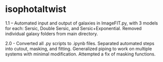 # isophotaltwist

1.1 – Automated input and output of galaxies in ImageFIT.py, with 3 models for each: Sersic, Double Sersic, and Sersic+Exponential. Removed individual galaxy folders from main directory.

2.0 - Converted all .py scripts to .ipynb files. Separated automated steps into cutout, masking, and fitting. Generalized piping to work on multiple systems with minimal modification. Attempted a fix of masking functions.
